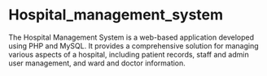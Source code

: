 # Hospital_management_system
The Hospital Management System is a web-based application developed using PHP and MySQL. It provides a comprehensive solution for managing various aspects of a hospital, including patient records, staff and admin user management, and ward and doctor information.
